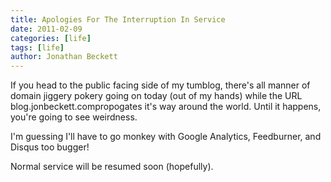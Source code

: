 ```yaml
---
title: Apologies For The Interruption In Service
date: 2011-02-09
categories: [life]
tags: [life]
author: Jonathan Beckett
---
```


If you head to the public facing side of my tumblog, there's all manner of domain jiggery pokery going on today (out of my hands) while the URL blog.jonbeckett.compropogates it's way around the world. Until it happens, you're going to see weirdness.

I'm guessing I'll have to go monkey with Google Analytics, Feedburner, and Disqus too bugger!

Normal service will be resumed soon (hopefully).